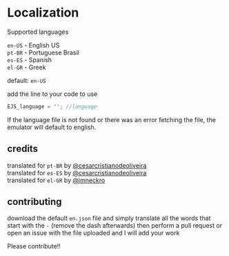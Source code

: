 
# Localization

Supported languages

`en-US` - English US<br>
`pt-BR` - Portuguese Brasil<br>
`es-ES` - Spanish<br>
`el-GR` - Greek<br>


default: `en-US`


add the line to your code to use

```js
EJS_language = ''; //language
```

If the language file is not found or there was an error fetching the file, the emulator will default to english.


## credits

translated for `pt-BR` by [@cesarcristianodeoliveira](https://github.com/cesarcristianodeoliveira) <br>
translated for `es-ES` by [@cesarcristianodeoliveira](https://github.com/cesarcristianodeoliveira) <br>
translated for `el-GR` by [@imneckro](https://github.com/imneckro)


## contributing

download the default `en.json` file and simply translate all the words that start with the `-` (remove the dash afterwards) then perform a pull request or open an issue with the file uploaded and I will add your work

Please contribute!!
